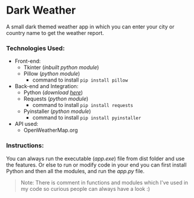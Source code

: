 # Dark Weather

A small dark themed weather app in which you can enter your city or country name to get the weather report.

### Technologies Used:

* Front-end:
    * Tkinter (*inbuilt python module*)
    * Pillow (*python module*)
        * command to install `pip install pillow`
* Back-end and Integration:
    * Python (*download [here](https://www.python.org/downloads/ "Python")*)
    * Requests (*python module*)
        * command to install `pip install requests`
    * Pyinstaller (*python module*)
        * command to install `pip install pyinstaller`
* API used:
    * OpenWeatherMap.org

### Instructions:

You can always run the executable (*app.exe*) file from dist folder and use the features. Or else to run or modify code in your end you can first install Python and then all the modules, and run the *app.py* file.

>   Note: There is comment in functions and modules which I've used in my code so curious people can always have a look :)